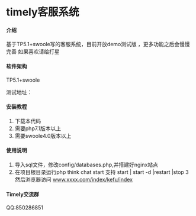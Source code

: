 # timely客服系统

#### 介绍
基于TP5.1+swoole写的客服系统，目前开放demo测试版 ，更多功能之后会慢慢完善
如果喜欢请给打星

#### 软件架构
TP5.1+swoole

测试地址：

#### 安装教程

1.  下载本代码
2.  需要php7.1版本以上
3.  需要swoole4.0版本以上

#### 使用说明

1.   导入sql文件，修改config/databases.php,并搭建好nginx站点
2.   在项目根目录运行php think chat start   支持 start | start -d |restart |stop
3    然后浏览器访问 www.xxxx.com/index/kefu/index
#### Timely交流群

QQ:850286851


